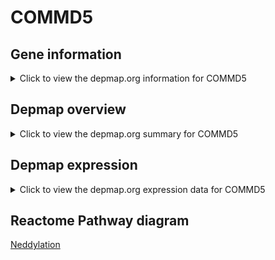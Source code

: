 <h1>COMMD5</h1>

<h2>Gene information</h2>
<details>
  <summary>Click to view the depmap.org information for COMMD5</summary>
  <iframe src="https://depmap.org/portal/gene/COMMD5?tab=about" style="border:none;width:100%;height:800px"></iframe>
</details>

<h2>Depmap overview</h2>
<details>
  <summary>Click to view the depmap.org summary for COMMD5</summary>
  <iframe src="https://depmap.org/portal/gene/COMMD5?tab=overview" style="border:none;width:100%;height:800px"></iframe>
</details>

<h2>Depmap expression</h2>
<details>
  <summary>Click to view the depmap.org expression data for COMMD5</summary>
  <iframe src="https://depmap.org/portal/gene/COMMD5?tab=characterization" style="border:none;width:100%;height:800px"></iframe>
</details>



<h2>Reactome Pathway diagram</h2>
<a href="https://reactome.org/PathwayBrowser/#/R-HSA-8951664">Neddylation</a>



